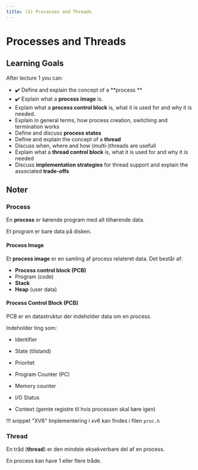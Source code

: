 ```yaml
---
title: (1) Processes and Threads
---
```


# Processes and Threads



## Learning Goals

After lecture 1 you can:

* :heavy_check_mark: Define and explain the concept of a **process **
* :heavy_check_mark: ​Explain what a **process image** is. 
* Explain what a **process control block** is, what it is used for and why it is needed.
* Explain in general terms, how process creation, switching and termination works
* Define and discuss **process states**
* Define and explain the concept of a **thread**
* Discuss when, where and how (multi-)threads are usefull
* Explain what a **thread control block** is, what it is used for and why it is needed
* Discuss **implementation strategies** for thread support and explain the associated **trade-offs**



## Noter

### Process

En **process** er kørende program med alt tilhørende data.

Et program er bare data på disken.



#### Process Image

Et **process image** er en samling af process relateret data. Det består af:

* **Process control block (PCB)**
* Program (code)
* **Stack**
* **Heap** (user data)



#### Process Control Block (PCB)

PCB er en datastruktur der indeholder data om en process.

Indeholder ting som:

* Identifier
* State (tilstand)
* Prioritet
* Program Counter (PC)
* Memory counter
* I/O Status

* Context (gemte registre til hvis processen skal køre igen)



!!! snippet "XV6"
	Implementering i xv6 kan findes i filen ``proc.h``



### Thread

En tråd (**thread**) er den mindste eksekverbare del af en process.

En process kan have 1 eller flere tråde.















